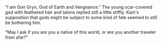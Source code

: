 "I am Gon Gryn, God of Earth and Vengeance." The young scar-covered god with feathered hair and talons replied still a little stiffly. Kain's supposition that gods might be subject to some kind of fate seemed to still be bothering him.

"May I ask if you are you a native of this world, or are you another traveler from afar?"